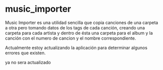 music_importer
==============

Music Importer es una utilidad sencilla que copia canciones de una carpeta a otra pero tomando datos de los tags de cada canción, creando una carpeta para cada artista y dentro de ésta una carpeta para el album y la canción con el numero de cancion y el nombre correspondiente.

Actualmente estoy actualizando la aplicación para determinar algunos errores que existen.

ya no sera actualizado
